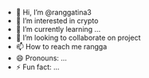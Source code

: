 - 👋 Hi, I’m @ranggatina3
- 👀 I’m interested in crypto
- 🌱 I’m currently learning ...
- 💞️ I’m looking to collaborate on project
- 📫 How to reach me rangga
- 😄 Pronouns: ...
- ⚡ Fun fact: ...

<!---
ranggatina3/ranggatina3 is a ✨ special ✨ repository because its `README.md` (this file) appears on your GitHub profile.
You can click the Preview link to take a look at your changes.
--->
